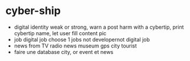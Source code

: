# cyber-ship
- digital identity weak or strong, warn a post harm with a cybertip, print cybertip name, let  user fill content pic
- job digital job choose 1 jobs not developernot digital job
- news from TV radio news museum gps city tourist
- faire une database city, or event et news
